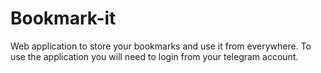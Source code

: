 # Bookmark-it
Web application to store your bookmarks and use it from everywhere.
To use the application you will need to login from your telegram account.